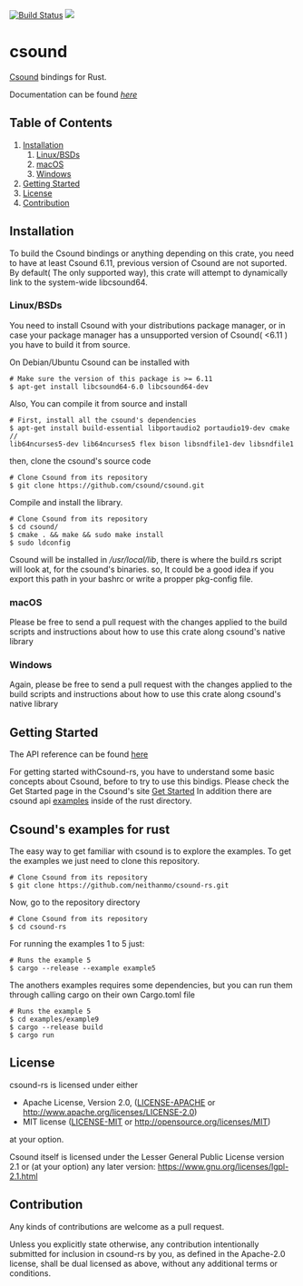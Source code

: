 [![Build Status](https://travis-ci.org/neithanmo/csound-rs.svg?branch=master)](https://travis-ci.org/neithanmo/csound-rs) [![](https://img.shields.io/crates/v/csound.svg)](https://crates.io/crates/csound) 
# csound

[Csound](https://csound.com/) bindings for Rust.

Documentation can be found [*here*](https://neithanmo.github.io/csound-rs/csound/)


## Table of Contents
1. [Installation](#installation)
   1. [Linux/BSDs](#installation-linux)
   1. [macOS](#installation-macos)
   1. [Windows](#installation-windows)
1. [Getting Started](#getting-started)
1. [License](#license)
1. [Contribution](#contribution)

<a name="installation"/>

## Installation

To build the Csound bindings or anything depending on this crate, you need to
have at least Csound 6.11, previous version of Csound are not suported.
By default( The only supported way), this crate will attempt to dynamically link to the system-wide libcsound64.

<a name="installation-linux"/>

### Linux/BSDs

You need to install Csound with your distributions
package manager, or in case your package manager has a unsupported version of Csound( <6.11 ) you have to build it from source.

On Debian/Ubuntu Csound can be installed with

```
# Make sure the version of this package is >= 6.11
$ apt-get install libcsound64-6.0 libcsound64-dev
```

Also, You can compile it from source and install

```
# First, install all the csound's dependencies
$ apt-get install build-essential libportaudio2 portaudio19-dev cmake //
lib64ncurses5-dev lib64ncurses5 flex bison libsndfile1-dev libsndfile1
```
then, clone the csound's source code
```
# Clone Csound from its repository
$ git clone https://github.com/csound/csound.git
```
Compile and install the library.

```
# Clone Csound from its repository
$ cd csound/
$ cmake . && make && sudo make install
$ sudo ldconfig
```
Csound will be installed in */usr/local/lib*, there is where the build.rs script will look at, for the csound's binaries.
so, It could be a good idea if you export this path in your bashrc or write a propper pkg-config file.

<a name="installation-macos"/>

### macOS

Please be free to send a pull request with the changes applied to the build
scripts and instructions about how to use this crate along csound's native library

<a name="installation-windows"/>

### Windows

Again, please be free to send a pull request with the changes applied to the build
scripts and instructions about how to use this crate along csound's native library

<a name="getting-started"/>

## Getting Started

The API reference can be found
[here](https://csound.com/docs/api/index.html)

For getting started withCsound-rs, you have to understand some basic concepts about Csound, before to try to use this
bindigs. Please check the Get Started page in the Csound's site
[Get Started](https://csound.com/get-started.html)
In addition there are csound api [examples](https://github.com/csound/csoundAPI_examples) inside of the rust directory.

<a name="license"/>

## Csound's examples for rust
The easy way to get familiar with csound is to explore the examples. To get the examples we just need to clone this repository.
```
# Clone Csound from its repository
$ git clone https://github.com/neithanmo/csound-rs.git
```
Now, go to the repository directory
```
# Clone Csound from its repository
$ cd csound-rs
```
For running the examples 1 to 5 just:
```
# Runs the example 5
$ cargo --release --example example5
```
The anothers examples requires some dependencies, but you can run them through calling cargo on their own Cargo.toml file
```
# Runs the example 5
$ cd examples/example9
$ cargo --release build
$ cargo run
```
## License

csound-rs is licensed under either
* Apache License, Version 2.0, ([LICENSE-APACHE](LICENSE-APACHE) or
  http://www.apache.org/licenses/LICENSE-2.0)
* MIT license ([LICENSE-MIT](LICENSE-MIT) or
  http://opensource.org/licenses/MIT)

 at your option.

 Csound itself is licensed under the Lesser General Public License version
 2.1 or (at your option) any later version:
 https://www.gnu.org/licenses/lgpl-2.1.html

 <a name="contribution"/>

 ## Contribution

 Any kinds of contributions are welcome as a pull request.

 Unless you explicitly state otherwise, any contribution intentionally submitted
 for inclusion in csound-rs by you, as defined in the Apache-2.0 license, shall be
 dual licensed as above, without any additional terms or conditions.
